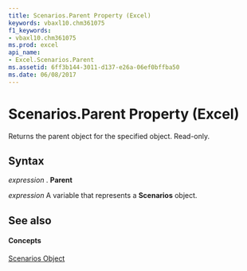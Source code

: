 ```yaml
---
title: Scenarios.Parent Property (Excel)
keywords: vbaxl10.chm361075
f1_keywords:
- vbaxl10.chm361075
ms.prod: excel
api_name:
- Excel.Scenarios.Parent
ms.assetid: 6ff3b144-3011-d137-e26a-06ef0bffba50
ms.date: 06/08/2017
---
```



# Scenarios.Parent Property (Excel)

Returns the parent object for the specified object. Read-only.


## Syntax

 _expression_ . **Parent**

 _expression_ A variable that represents a **Scenarios** object.


## See also


#### Concepts


[Scenarios Object](scenarios-object-excel.md)

